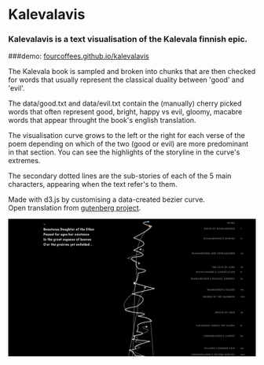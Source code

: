 # Kalevalavis

### Kalevalavis is a text visualisation of the Kalevala finnish epic.  
###demo: [fourcoffees.github.io/kalevalavis](http://fourcoffees.github.io/kalevalavis/)


The Kalevala book is sampled and broken into chunks that are then checked for words that usually represent the classical duality between 'good' and 'evil'.

The data/good.txt and data/evil.txt contain the (manually) cherry picked words that often represent good, bright, happy vs evil, gloomy, macabre words that appear throught the book's english translation.

The visualisation curve grows to the left or the right for each verse of the poem depending on which of the two (good or evil) are more predominant in that section. You can see the highlights of the storyline in the curve's extremes.

The secondary dotted lines are the sub-stories of each of the 5 main characters, appearing when the text refer's to them.

   Made with d3.js by customising a data-created bezier curve.  
   Open translation from [gutenberg project]( http://www.gutenberg.org/ebooks/5184).  

![alt tag](https://raw.githubusercontent.com/FourCoffees/kalevalavis/master/exampleImge.png)
